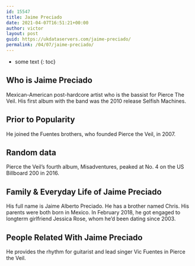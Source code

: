 ```yaml
---
id: 15547
title: Jaime Preciado
date: 2021-04-07T16:51:21+00:00
author: victor
layout: post
guid: https://ukdataservers.com/jaime-preciado/
permalink: /04/07/jaime-preciado/
---
```


* some text
{: toc}


## Who is Jaime Preciado



Mexican-American post-hardcore artist who is the bassist for Pierce The Veil. His first album with the band was the 2010 release Selfish Machines.

                
                
                
## Prior to Popularity



He joined the Fuentes brothers, who founded Pierce the Veil, in 2007.

                
                
                
## Random data



Pierce the Veil&#8217;s fourth album, Misadventures, peaked at No. 4 on the US Billboard 200 in 2016.

                
                
                
## Family & Everyday Life of Jaime Preciado



His full name is Jaime Alberto Preciado. He has a brother named Chris. His parents were both born in Mexico. In February 2018, he got engaged to longterm girlfriend Jessica Rose, whom he&#8217;d been dating since 2003. 

                
                
                
## People Related With Jaime Preciado



He provides the rhythm for guitarist and lead singer Vic Fuentes in Pierce the Veil.

                
              
            
          
          
          